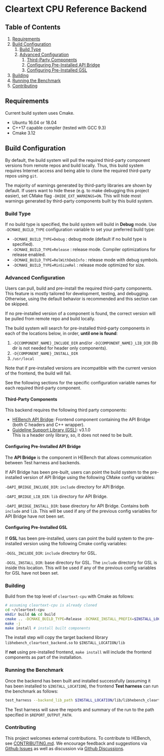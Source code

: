 # Cleartext CPU Reference Backend

## Table of Contents
1. [Requirements](#requirements1)
2. [Build Configuration](#build-configuration)
   1. [Build Type](#build-type)
   2. [Advanced Configuration](#advanced-configuration)
      1. [Third-Party Components](#third-party-components)
      2. [Configuring Pre-Installed API Bridge](#configuring-pre-installed-api-bridge)
      3. [Configuring Pre-Installed GSL](#configuring-pre-installed-gsl)
4. [Building](#building)
5. [Running the Benchmark](#running-the-benchmark)
6. [Contributing](#contributing)

## Requirements <a name="requirements1"></a>
Current build system uses Cmake.

- Ubuntu 16.04 or 18.04
- C++17 capable compiler (tested with GCC 9.3)
- Cmake 3.12

## Build Configuration <a name="build-configuration"></a>

By default, the build system will pull the required third-party component versions from remote repos and build locally. Thus, this build system requires Internet access and being able to clone the required third-party repos using `git`.

The majority of warnings generated by third-party libraries are shown by default. If users want to hide these (e.g. to make debugging this project easier), set CMake flag `-DHIDE_EXT_WARNINGS=ON`. This will hide most warnings generated by third-party components built by this build system.

### Build Type <a name="build-type"></a>

If no build type is specified, the build system will build in <b>Debug</b> mode. Use `-DCMAKE_BUILD_TYPE` configuration variable to set your preferred build type:

- `-DCMAKE_BUILD_TYPE=Debug` : debug mode (default if no build type is specified).
- `-DCMAKE_BUILD_TYPE=Release` : release mode. Compiler optimizations for release enabled.
- `-DCMAKE_BUILD_TYPE=RelWithDebInfo` : release mode with debug symbols.
- `-DCMAKE_BUILD_TYPE=MinSizeRel` : release mode optimized for size.

### Advanced Configuration <a name="advanced-configuration"></a>

Users can pull, build and pre-install the required third-party components. This feature is mostly tailored for development, testing, and debugging. Otherwise, using the default behavior is recommended and this section can be skipped.

If no pre-installed version of a component is found, the correct version will be pulled from remote repo and build locally.

The build system will search for pre-installed third-party components in each of the locations below, in order, <b>until one is found</b>:

1. `-D{COMPONENT_NAME}_INCLUDE_DIR` and/or `-D{COMPONENT_NAME}_LIB_DIR` (lib dir is not needed for header only components).
2. `-D{COMPONENT_NAME}_INSTALL_DIR`
3. `/usr/local`

Note that if pre-installed versions are incompatible with the current version of the frontend, the build will fail.

See the following sections for the specific configuration variable names for each required third-party component.

#### Third-Party Components <a name="third-party-components"></a>
This backend requires the following third party components:

- [HEBench API Bridge](https://github.com/hebench/api-bridge): Frontend component containing the API Bridge (both C headers and C++ wrapper).
- [Guideline Support Library (GSL)](https://github.com/microsoft/GSL): v3.1.0<br/>This is a header only library, so, it does not need to be built.

#### Configuring Pre-Installed API Bridge <a name="configuring-pre-installed-api-bridge"></a>
The <b>API Bridge</b> is the component in HEBench that allows communication between Test harness and backends.

If API Bridge has been pre-built, users can point the build system to the pre-installed version of API Bridge using the following CMake config variables:

`-DAPI_BRIDGE_INCLUDE_DIR`: `include` directory for API Bridge.

`-DAPI_BRIDGE_LIB_DIR`: `lib` directory for API Bridge.

`-DAPI_BRIDGE_INSTALL_DIR`: base directory for API Bridge. Contains both `include` and `lib`. This will be used if any of the previous config variables for API Bridge have not been set.

#### Configuring Pre-Installed GSL <a name="configuring-pre-installed-gsl"></a>
If <b>GSL</b> has been pre-installed, users can point the build system to the pre-installed version using the following Cmake config variables:

`-DGSL_INCLUDE_DIR`: `include` directory for GSL.

`-DGSL_INSTALL_DIR`: base directory for GSL. The `include` directory for GSL is inside this location. This will be used if any of the previous config variables for GSL have not been set.

### Building <a name="building"></a>
Build from the top level of `cleartext-cpu` with Cmake as follows:

```bash
# assuming cleartext-cpu is already cloned
cd ~/cleartext-cpu
mkdir build && cd build
cmake .. -DCMAKE_BUILD_TYPE=Release -DCMAKE_INSTALL_PREFIX=$INSTALL_LOCATION # change install location at will, and/or specify pre-installed third-party directories here
make -j
make install # install built components
```

The install step will copy the target backend library `libhebench_cleartext_backend.so` to `$INSTALL_LOCATION/lib`

If <b>not</b> using pre-installed frontend, `make install` will include the frontend components as part of the installation.

### Running the Benchmark <a name="running-the-benchmark"></a>

Once the backend has been built and installed successfully (assuming it has been installed to `$INSTALL_LOCATION`), the frontend <b>Test harness</b> can run the benchmark as follows:

```bash
test_harness --backend_lib_path $INSTALL_LOCATION/lib/libhebench_cleartext_backend.so --report_root_path $REPORT_OUTPUT_PATH
```

The Test harness will save the reports and summary of the run to the path specified in `$REPORT_OUTPUT_PATH`.

### Contributing <a name="contributing"></a>

This project welcomes external contributions. To contribute to HEBench, see [CONTRIBUTING.md](CONTRIBUTING.md). We encourage feedback and suggestions via [Github Issues](https://github.com/hebench/backend-cpu-cleartext/issues) as well as discussion via [Github Discussions](https://github.com/hebench/backend-cpu-cleartext/discussions).
